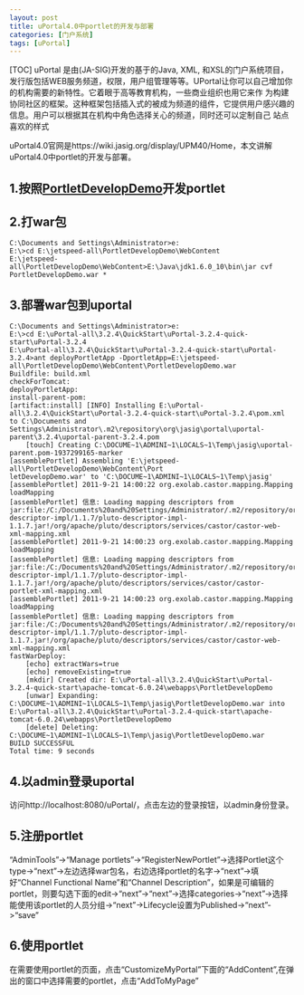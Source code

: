 ```yaml
---
layout: post
title: uPortal4.0中portlet的开发与部署
categories: [门户系统]
tags: [uPortal]
---
```

[TOC]
uPortal 是由(JA-SIG)开发的基于的Java, XML, 和XSL的门户系统项目， 发行版包括WEB服务频道，权限，用户组管理等等。UPortal让你可以自己增加你的机构需要的新特性。它着眼于高等教育机构，一些商业组织也用它来作 为构建协同社区的框架。这种框架包括插入式的被成为频道的组件，它提供用户感兴趣的信息。用户可以根据其在机构中角色选择关心的频道，同时还可以定制自己 站点喜欢的样式

uPortal4.0官网是https://wiki.jasig.org/display/UPM40/Home，本文讲解uPortal4.0中portlet的开发与部署。

## 1.按照[PortletDevelopDemo](/download/PortletDevelopDemo.zip)开发portlet

## 2.打war包

```DOS
C:\Documents and Settings\Administrator>e:
E:\>cd E:\jetspeed-all\PortletDevelopDemo\WebContent
E:\jetspeed-all\PortletDevelopDemo\WebContent>E:\Java\jdk1.6.0_10\bin\jar cvf PortletDevelopDemo.war *
```

## 3.部署war包到uportal

```DOS
C:\Documents and Settings\Administrator>e:
E:\>cd E:\uPortal-all\3.2.4\QuickStart\uPortal-3.2.4-quick-start\uPortal-3.2.4
E:\uPortal-all\3.2.4\QuickStart\uPortal-3.2.4-quick-start\uPortal-3.2.4>ant deployPortletApp -DportletApp=E:\jetspeed-all\PortletDevelopDemo\WebContent\PortletDevelopDemo.war
Buildfile: build.xml
checkForTomcat:
deployPortletApp:
install-parent-pom:
[artifact:install] [INFO] Installing E:\uPortal-all\3.2.4\QuickStart\uPortal-3.2.4-quick-start\uPortal-3.2.4\pom.xml to C:\Documents and Settings\Administrator\.m2\repository\org\jasig\portal\uportal-parent\3.2.4\uportal-parent-3.2.4.pom
    [touch] Creating C:\DOCUME~1\ADMINI~1\LOCALS~1\Temp\jasig\uportal-parent.pom-1937299165-marker
[assemblePortlet] Assembling 'E:\jetspeed-all\PortletDevelopDemo\WebContent\Port
letDevelopDemo.war' to 'C:\DOCUME~1\ADMINI~1\LOCALS~1\Temp\jasig'
[assemblePortlet] 2011-9-21 14:00:22 org.exolab.castor.mapping.Mapping loadMapping
[assemblePortlet] 信息: Loading mapping descriptors from jar:file:/C:/Documents%20and%20Settings/Administrator/.m2/repository/org/apache/pluto/pluto-descriptor-impl/1.1.7/pluto-descriptor-impl-1.1.7.jar!/org/apache/pluto/descriptors/services/castor/castor-web-xml-mapping.xml
[assemblePortlet] 2011-9-21 14:00:23 org.exolab.castor.mapping.Mapping loadMapping
[assemblePortlet] 信息: Loading mapping descriptors from jar:file:/C:/Documents%20and%20Settings/Administrator/.m2/repository/org/apache/pluto/pluto-descriptor-impl/1.1.7/pluto-descriptor-impl-1.1.7.jar!/org/apache/pluto/descriptors/services/castor/castor-portlet-xml-mapping.xml
[assemblePortlet] 2011-9-21 14:00:23 org.exolab.castor.mapping.Mapping loadMapping
[assemblePortlet] 信息: Loading mapping descriptors from jar:file:/C:/Documents%20and%20Settings/Administrator/.m2/repository/org/apache/pluto/pluto-descriptor-impl/1.1.7/pluto-descriptor-impl-1.1.7.jar!/org/apache/pluto/descriptors/services/castor/castor-web-xml-mapping.xml
fastWarDeploy:
    [echo] extractWars=true
    [echo] removeExisting=true
    [mkdir] Created dir: E:\uPortal-all\3.2.4\QuickStart\uPortal-3.2.4-quick-start\apache-tomcat-6.0.24\webapps\PortletDevelopDemo
    [unwar] Expanding: C:\DOCUME~1\ADMINI~1\LOCALS~1\Temp\jasig\PortletDevelopDemo.war into E:\uPortal-all\3.2.4\QuickStart\uPortal-3.2.4-quick-start\apache-tomcat-6.0.24\webapps\PortletDevelopDemo
    [delete] Deleting: C:\DOCUME~1\ADMINI~1\LOCALS~1\Temp\jasig\PortletDevelopDemo.war
BUILD SUCCESSFUL
Total time: 9 seconds
```

## 4.以admin登录uportal

访问http://localhost:8080/uPortal/，点击左边的登录按钮，以admin身份登录。

## 5.注册portlet

“AdminTools”->“Manage portlets”->“RegisterNewPortlet”->选择Portlet这个type->“next”->左边选择war包名，右边选择portlet的名字->“next”->填好“Channel Functional Name”和“Channel Description”，如果是可编辑的portlet，则要勾选下面的edit->“next”->“next”->选择categories->“next”->选择能使用该portlet的人员分组->“next”->Lifecycle设置为Published->“next”->“save”

## 6.使用portlet

在需要使用portlet的页面，点击“CustomizeMyPortal”下面的“AddContent”,在弹出的窗口中选择需要的portlet，点击“AddToMyPage”
